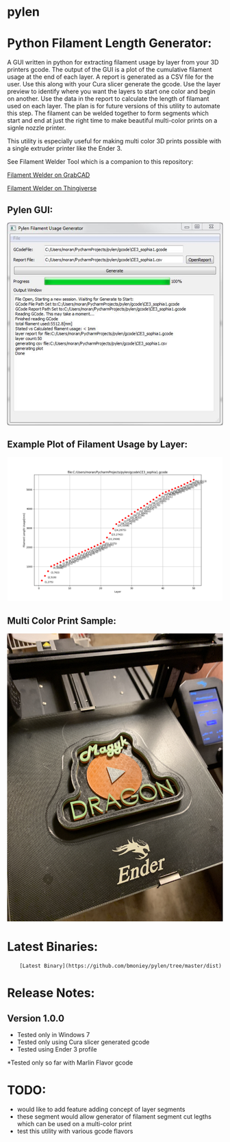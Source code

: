 # pylen
# Python Filament Length Generator:

A GUI written in python for extracting filament usage by layer from your 3D printers gcode.
The output of the GUI is a plot of the cumulative filament usage at the end of each layer.
A report is generated as a CSV file for the user. Use this along with your Cura slicer generate the gcode. Use the layer preview to identify where you want the layers to start one color and begin on another. Use the data in the report to calculate the length of filamant used on each layer. The plan is for future versions of this utility to automate this step. The filament can be welded together to form segments which start and end at just the right time to make beautiful multi-color prints on a signle nozzle printer.

This utility is especially useful for making multi color 3D prints possible with a single extruder printer like the Ender 3.

See Filament Welder Tool which is a companion to this repository:

[Filament Welder on GrabCAD](https://grabcad.com/library/3dprint-filament-welder-1)

[Filament Welder on Thingiverse](https://www.thingiverse.com/thing:4736586)
    
## Pylen GUI:

 ![pylen_gui](https://github.com/bmoniey/pylen/blob/master/pylen_gui_screenshot.jpg?raw=true)

## Example Plot of Filament Usage by Layer:

![Layer_Plot](https://github.com/bmoniey/pylen/blob/master/pylen_plot_example.png?raw=true)

## Multi Color Print Sample:

 ![multi_color_print](https://github.com/bmoniey/pylen/blob/master/pylen_multi_color_print_magykdragon_logo.JPG?raw=true)

# Latest Binaries:

        [Latest Binary](https://github.com/bmoniey/pylen/tree/master/dist)

# Release Notes:

## Version 1.0.0

- Tested only in Windows 7
- Tested only using Cura slicer generated gcode
- Tested using Ender 3 profile

*Tested only so far with Marlin Flavor gcode

# TODO:
- would like to add feature adding concept of layer segments
- these segment would allow generator of filament segment cut legths which can be used on a multi-color print
- test this utility with various gcode flavors
